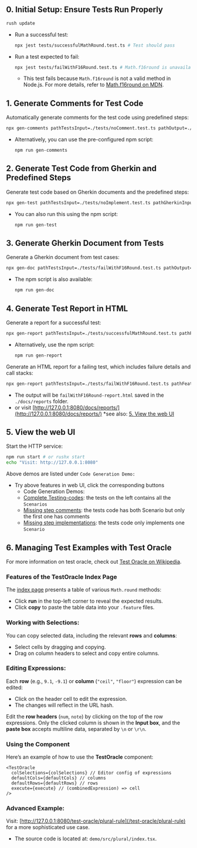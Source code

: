 ## 0. Initial Setup: Ensure Tests Run Properly
  ```bash
  rush update
  ```

* Run a successful test:
  ```bash
  npx jest tests/successfulMathRound.test.ts # Test should pass
  ```
* Run a test expected to fail:
  ```bash
  npx jest tests/failWithF16Round.test.ts # Math.f16round is unavailable in Node.js
  ```
  - This test fails because `Math.f16round` is not a valid method in Node.js. For more details, refer to [Math.f16round on MDN](https://developer.mozilla.org/en-US/docs/Web/JavaScript/Reference/Global_Objects/Math/f16round).

## 1. Generate Comments for Test Code
Automatically generate comments for the test code using predefined steps:
  ```bash
  npx gen-comments pathTestsInput=./tests/noComment.test.ts pathOutput=./generatedComments.test.ts
  ```
  - Alternatively, you can use the pre-configured npm script:
    ```bash
    npm run gen-comments
    ```

## 2. Generate Test Code from Gherkin and Predefined Steps
Generate test code based on Gherkin documents and the predefined steps:
  ```bash
  npx gen-test pathTestsInput=./tests/noImplement.test.ts pathGherkinInput=./docs/features/successfulMathRound.feature pathOutput=./tests/generatedTests.test.ts
  ```
  - You can also run this using the npm script:
    ```bash
    npm run gen-test
    ```

## 3. Generate Gherkin Document from Tests
Generate a Gherkin document from test cases:
  ```bash
  npx gen-doc pathTestsInput=./tests/failWithF16Round.test.ts pathOutput=./docs/features/generatedFeature.feature
  ```
  - The npm script is also available:
    ```bash
    npm run gen-doc
    ```

## 4. Generate Test Report in HTML
Generate a report for a successful test:
  ```bash
  npx gen-report pathTestsInput=./tests/successfulMathRound.test.ts pathFeatureInput=./docs/features/successfulMathRound.feature
  ```
  - Alternatively, use the npm script:
    ```bash
    npm run gen-report
    ```

Generate an HTML report for a failing test, which includes failure details and call stacks:
  ```bash
  npx gen-report pathTestsInput=./tests/failWithF16Round.test.ts pathFeatureInput=./docs/features/failWithF16Round.feature
  ```
  - The output will be `failWithF16Round-report.html` saved in the `./docs/reports` folder.
  - or visit [http://127.0.0.1:8080/docs/reports/](http://127.0.0.1:8080/docs/reports/)
    *see also: [5. View the web UI]()

## 5. View the web UI 
Start the HTTP service:
  ```bash
  npm run start # or rushx start
  echo "Visit: http://127.0.0.1:8080"
  ```
Above demos are listed under `Code Generation Demo:`
  - Try above features in web UI, click the corresponding buttons
    - Code Generation Demos:
    - [Complete Testing-codes](http://127.0.0.1:8080/test-generation): the tests on the left contains all the `Scenarios`
    - [Missing step comments](http://127.0.0.1:8080/test-generation/no-comments): the tests code has both Scenario but only the first one has comments
    - [Missing step implementations](http://127.0.0.1:8080/test-generation/no-implementation): the tests code only implements one `Scenario`


## 6. Managing Test Examples with Test Oracle
For more information on test oracle, check out [Test Oracle on Wikipedia](https://en.wikipedia.org/wiki/Test_oracle).


### Features of the TestOracle Index Page
The [index page](http://127.0.0.1:8080/test-oracle/f16round) presents a table of various `Math.round` methods:
  - Click **run** in the top-left corner to reveal the expected results.
  - Click **copy** to paste the table data into your `.feature` files.

### Working with Selections:
You can copy selected data, including the relevant **rows** and **columns**:
  - Select cells by dragging and copying.
  - Drag on column headers to select and copy entire columns.

### Editing Expressions:
Each **row** (e.g., `9.1`, `-9.1`) or **column** (`"ceil"`, `"floor"`) expression can be edited:
  - Click on the header cell to edit the expression.
  - The changes will reflect in the URL hash.

Edit the **row headers** (`num`, `note`) by clicking on the top of the row expressions. Only the clicked column is shown in the **Input box**, and the **paste box** accepts multiline data, separated by `\n` or `\r\n`.

### Using the Component
Here’s an example of how to use the **TestOracle** component:

```tsx
<TestOracle 
  colSelections={colSelections} // Editor config of expressions
  defaultCols={defaultCols} // columns
  defaultRows={defaultRows} // rows
  execute={execute} // (combinedExpression) => cell
/>
```

### Advanced Example:
Visit: [http://127.0.0.1:8080/test-oracle/plural-rule](/test-oracle/plural-rule) for a more sophisticated use case.
- The source code is located at: `demo/src/plural/index.tsx`.

